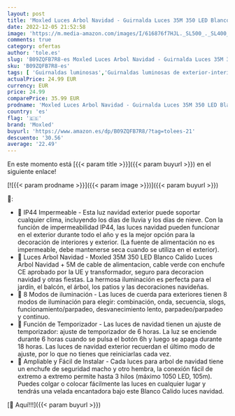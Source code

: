 ```yaml
---
layout: post
title: 'Moxled Luces Arbol Navidad - Guirnalda Luces 35M 350 LED Blanco Calido con 8 Modelos de lluminación  Conectable  Luces Navidad Exterior Decoracion para Jardín  Arbol  Fiesta  Boda'
date: 2022-12-05 21:52:58
image: 'https://m.media-amazon.com/images/I/616876f7HJL._SL500_._SL400_.jpg'
comments: true
category: ofertas
author: 'tole.es'
slug: 'B09ZQFB7R8-es Moxled Luces Arbol Navidad - Guirnalda Luces 35M 350 LED...'
sku: 'B09ZQFB7R8-es'
tags: [ 'Guirnaldas luminosas','Guirnaldas luminosas de exterior-interior','Iluminación','moxled','navidad','🇪🇸', ]
actualPrice: 24.99 EUR
currency: EUR
price: 24.99
comparePrice: 35.99 EUR
prodname: 'Moxled Luces Arbol Navidad - Guirnalda Luces 35M 350 LED Blanco Calido con 8 Modelos de lluminación  Conectable  Luces Navidad Exterior Decoracion para Jardín  Arbol  Fiesta  Boda'
country: 'es'
flag: '🇪🇸'
brand: 'Moxled'
buyurl: 'https://www.amazon.es/dp/B09ZQFB7R8/?tag=tolees-21'
descuento: '30.56'
average: '22.49'
---
```


En este momento está [{{< param title >}}]({{< param buyurl >}}) en el siguiente enlace!

[![{{< param prodname >}}]({{< param image >}})]({{< param buyurl >}})

🔎:

- 🎄 IP44 Impermeable - Esta luz navidad exterior puede soportar cualquier clima, incluyendo los días de lluvia y los días de nieve. Con la función de impermeabilidad IP44, las luces navidad pueden funcionar en el exterior durante todo el año y es la mejor opción para la decoración de interiores y exterior. (La fuente de alimentación no es impermeable, debe mantenerse seca cuando se utiliza en el exterior).
- 🎄 Luces Arbol Navidad - Moxled 35M 350 LED Blanco Calido Luces Arbol Navidad + 5M de cable de alimentacion, cable verde con enchufe CE aprobado por la UE y transformador, seguro para decoracion navidad y otras fiestas. La hermosa iluminación es perfecta para el jardín, el balcón, el árbol, los patios y las decoraciones navideñas.
- 🎄 8 Modos de iluminación - Las luces de cuerda para exteriores tienen 8 modos de iluminación para elegir: combinación, onda, secuencia, slogs, funcionamiento/parpadeo, desvanecimiento lento, parpadeo/parpadeo y continuo.
- 🎄 Función de Temporizador - Las luces de navidad tienen un ajuste de temporizador: ajuste de temporizador de 6 horas. La luz se enciende durante 6 horas cuando se pulsa el botón 6h y luego se apaga durante 18 horas. Las luces de navidad exterior recuerdan el último modo de ajuste, por lo que no tienes que reiniciarlas cada vez.
- 🎄 Ampliable y Fácil de Instalar - Cada luces para arbol de navidad tiene un enchufe de seguridad macho y otro hembra, la conexión fácil de extremo a extremo permite hasta 3 hilos (máximo 1050 LED, 105m). Puedes colgar o colocar fácilmente las luces en cualquier lugar y tendrás una velada encantadora bajo este Blanco Calido luces navidad.

[🛒 Aquí!!!]({{< param buyurl >}})
